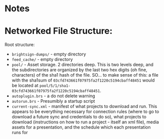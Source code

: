 Notes
=======




# Networked File Structure:
Root structure:
 - `brightsign-dumps/` - empty directory
 - `feed_cache/` - empty directory
 - `pool/` - Asset storage. 2 directories deep. This is two levels deep, and the subdirectories are organized by the last two hex digits (oh fine, characters) of the sha1 hash of the file. SO... to make sense of this: a file with the sha1sum of `03cfd743661f07975fa2f1220c5194cbaff48451` would be located at `pool/5/1/sha1-03cfd743661f07975fa2f1220c5194cbaff48451`.
- `autoplugin.brs` - a do not delete warning
- `autorun.brs` - Presumibly a startup script
- `current-sync.xml` - manifest of what projects to download and run. This appears to be everything necessary for connection rules (where to go to download a future sync and credentials to do so), what projects to download (instructions on how to run a project - itself an xml file), media assets for a presentation, and the schedule which each presentation runs for
